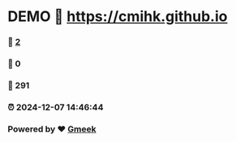 # DEMO :link: https://cmihk.github.io 
### :page_facing_up: [2](https://cmihk.github.io/tag.html) 
### :speech_balloon: 0 
### :hibiscus: 291 
### :alarm_clock: 2024-12-07 14:46:44 
### Powered by :heart: [Gmeek](https://github.com/Meekdai/Gmeek)
